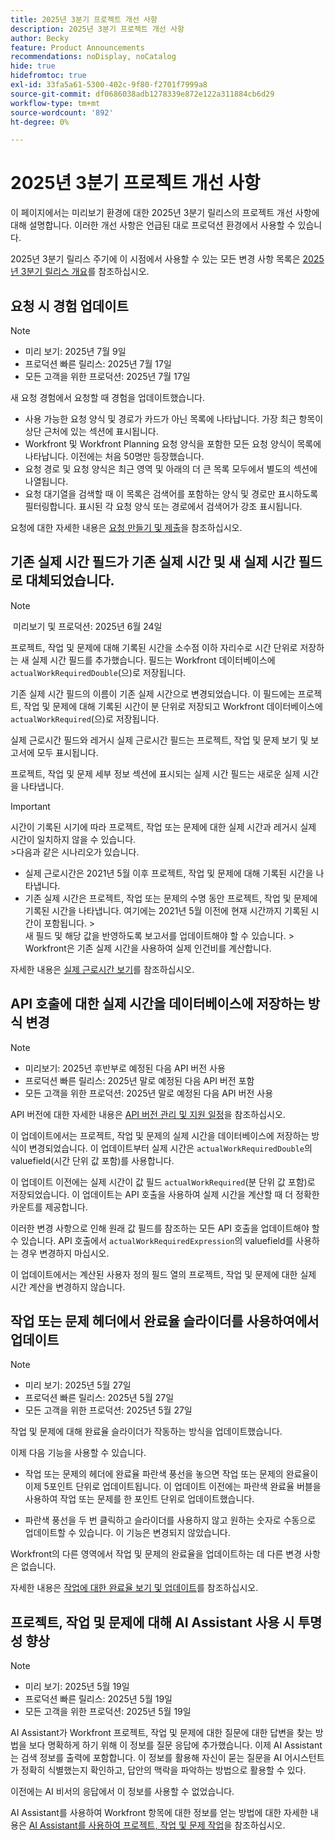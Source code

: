 ```yaml
---
title: 2025년 3분기 프로젝트 개선 사항
description: 2025년 3분기 프로젝트 개선 사항
author: Becky
feature: Product Announcements
recommendations: noDisplay, noCatalog
hide: true
hidefromtoc: true
exl-id: 33fa5a61-5300-402c-9f80-f2701f7999a8
source-git-commit: df0686038adb1278339e872e122a311884cb6d29
workflow-type: tm+mt
source-wordcount: '892'
ht-degree: 0%

---
```


# 2025년 3분기 프로젝트 개선 사항

이 페이지에서는 미리보기 환경에 대한 2025년 3분기 릴리스의 프로젝트 개선 사항에 대해 설명합니다. 이러한 개선 사항은 언급된 대로 프로덕션 환경에서 사용할 수 있습니다.

2025년 3분기 릴리스 주기에 이 시점에서 사용할 수 있는 모든 변경 사항 목록은 [2025년 3분기 릴리스 개요](/help/quicksilver/product-announcements/product-releases/25-q3-release-activity/25-q3-release-overview.md)를 참조하십시오.

## 요청 시 경험 업데이트

>[!NOTE]
>
>* 미리 보기: 2025년 7월 9일
>* 프로덕션 빠른 릴리스: 2025년 7월 17일
>* 모든 고객을 위한 프로덕션: 2025년 7월 17일

새 요청 경험에서 요청할 때 경험을 업데이트했습니다.

* 사용 가능한 요청 양식 및 경로가 카드가 아닌 목록에 나타납니다. 가장 최근 항목이 상단 근처에 있는 섹션에 표시됩니다.
* Workfront 및 Workfront Planning 요청 양식을 포함한 모든 요청 양식이 목록에 나타납니다. 이전에는 처음 50명만 등장했습니다.
* 요청 경로 및 요청 양식은 최근 영역 및 아래의 더 큰 목록 모두에서 별도의 섹션에 나열됩니다.
* 요청 대기열을 검색할 때 이 목록은 검색어를 포함하는 양식 및 경로만 표시하도록 필터링합니다. 표시된 각 요청 양식 또는 경로에서 검색어가 강조 표시됩니다.

요청에 대한 자세한 내용은 [요청 만들기 및 제출](/help/quicksilver/manage-work/requests/create-requests/create-submit-requests.md)을 참조하십시오.

## 기존 실제 시간 필드가 기존 실제 시간 및 새 실제 시간 필드로 대체되었습니다.

>[!NOTE]
>
> 미리보기 및 프로덕션: 2025년 6월 24일 

프로젝트, 작업 및 문제에 대해 기록된 시간을 소수점 이하 자리수로 시간 단위로 저장하는 새 실제 시간 필드를 추가했습니다. 필드는 Workfront 데이터베이스에 `actualWorkRequiredDouble`(으)로 저장됩니다.

기존 실제 시간 필드의 이름이 기존 실제 시간으로 변경되었습니다. 이 필드에는 프로젝트, 작업 및 문제에 대해 기록된 시간이 분 단위로 저장되고 Workfront 데이터베이스에 `actualWorkRequired`(으)로 저장됩니다.

실제 근로시간 필드와 레거시 실제 근로시간 필드는 프로젝트, 작업 및 문제 보기 및 보고서에 모두 표시됩니다.

프로젝트, 작업 및 문제 세부 정보 섹션에 표시되는 실제 시간 필드는 새로운 실제 시간을 나타냅니다.

>[!IMPORTANT]
>
>시간이 기록된 시기에 따라 프로젝트, 작업 또는 문제에 대한 실제 시간과 레거시 실제 시간이 일치하지 않을 수 있습니다.<br>
>&#x200B;>다음과 같은 시나리오가 있습니다.
>
>* 실제 근로시간은 2021년 5월 이후 프로젝트, 작업 및 문제에 대해 기록된 시간을 나타냅니다.
>* 기존 실제 시간은 프로젝트, 작업 또는 문제의 수명 동안 프로젝트, 작업 및 문제에 기록된 시간을 나타냅니다. 여기에는 2021년 5월 이전에 현재 시간까지 기록된 시간이 포함됩니다.
>  &#x200B;><br>새 필드 및 해당 값을 반영하도록 보고서를 업데이트해야 할 수 있습니다.
>  &#x200B;><br>Workfront은 기존 실제 시간을 사용하여 실제 인건비를 계산합니다.

자세한 내용은 [실제 근로시간 보기](/help/quicksilver/manage-work/tasks/task-information/actual-hours.md)를 참조하십시오.


## API 호출에 대한 실제 시간을 데이터베이스에 저장하는 방식 변경

>[!NOTE]
>
>* 미리보기: 2025년 후반부로 예정된 다음 API 버전 사용
>* 프로덕션 빠른 릴리스: 2025년 말로 예정된 다음 API 버전 포함
>* 모든 고객을 위한 프로덕션: 2025년 말로 예정된 다음 API 버전 사용
>
>API 버전에 대한 자세한 내용은 [API 버전 관리 및 지원 일정](/help/quicksilver/wf-api/api/api-version-support-schedule.md)을 참조하십시오.

이 업데이트에서는 프로젝트, 작업 및 문제의 실제 시간을 데이터베이스에 저장하는 방식이 변경되었습니다. 이 업데이트부터 실제 시간은 `actualWorkRequiredDouble`의 valuefield(시간 단위 값 포함)를 사용합니다.

이 업데이트 이전에는 실제 시간이 값 필드 `actualWorkRequired`(분 단위 값 포함)로 저장되었습니다. 이 업데이트는 API 호출을 사용하여 실제 시간을 계산할 때 더 정확한 카운트를 제공합니다.

이러한 변경 사항으로 인해 원래 값 필드를 참조하는 모든 API 호출을 업데이트해야 할 수 있습니다. API 호출에서 `actualWorkRequiredExpression`의 valuefield를 사용하는 경우 변경하지 마십시오.

이 업데이트에서는 계산된 사용자 정의 필드 열의 프로젝트, 작업 및 문제에 대한 실제 시간 계산을 변경하지 않습니다.

## 작업 또는 문제 헤더에서 완료율 슬라이더를 사용하여에서 업데이트

>[!NOTE]
>
>* 미리 보기: 2025년 5월 27일
>* 프로덕션 빠른 릴리스: 2025년 5월 27일
>* 모든 고객을 위한 프로덕션: 2025년 5월 27일

작업 및 문제에 대해 완료율 슬라이더가 작동하는 방식을 업데이트했습니다.

이제 다음 기능을 사용할 수 있습니다.

* 작업 또는 문제의 헤더에 완료율 파란색 풍선을 놓으면 작업 또는 문제의 완료율이 이제 5포인트 단위로 업데이트됩니다. 이 업데이트 이전에는 파란색 완료율 버블을 사용하여 작업 또는 문제를 한 포인트 단위로 업데이트했습니다.

* 파란색 풍선을 두 번 클릭하고 슬라이더를 사용하지 않고 원하는 숫자로 수동으로 업데이트할 수 있습니다. 이 기능은 변경되지 않았습니다.

Workfront의 다른 영역에서 작업 및 문제의 완료율을 업데이트하는 데 다른 변경 사항은 없습니다.

자세한 내용은 [작업에 대한 완료율 보기 및 업데이트](/help/quicksilver/manage-work/projects/updating-work-in-a-project/view-update-percent-complete-for-tasks.md)를 참조하십시오.

## 프로젝트, 작업 및 문제에 대해 AI Assistant 사용 시 투명성 향상

>[!NOTE]
>
>* 미리 보기: 2025년 5월 19일
>* 프로덕션 빠른 릴리스: 2025년 5월 19일
>* 모든 고객을 위한 프로덕션: 2025년 5월 19일

AI Assistant가 Workfront 프로젝트, 작업 및 문제에 대한 질문에 대한 답변을 찾는 방법을 보다 명확하게 하기 위해 이 정보를 질문 응답에 추가했습니다. 이제 AI Assistant는 검색 정보를 출력에 포함합니다. 이 정보를 활용해 자신이 묻는 질문을 AI 어시스턴트가 정확히 식별했는지 확인하고, 답안의 맥락을 파악하는 방법으로 활용할 수 있다.

이전에는 AI 비서의 응답에서 이 정보를 사용할 수 없었습니다.

AI Assistant를 사용하여 Workfront 항목에 대한 정보를 얻는 방법에 대한 자세한 내용은 [AI Assistant를 사용하여 프로젝트, 작업 및 문제 작업](/help/quicksilver/workfront-basics/ai-assistant/work-with-pti-through-ai-assisant.md)을 참조하십시오.


